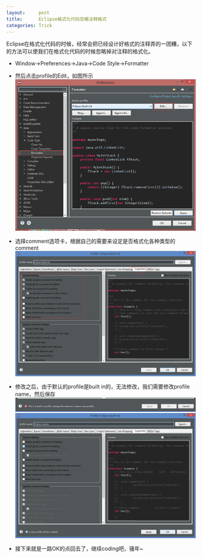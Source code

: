 ```yaml
---
layout:     post
title:      Eclipse格式化代码忽略注释格式
categories: Trick
---
```


Eclipse在格式化代码的时候，经常会把已经设计好格式的注释弄的一团糟，以下的方法可以使我们在格式化代码的时候忽略掉对注释的格式化。  

* Window->Preferences->Java->Code Style->Formatter

* 然后点击profile的Edit，如图所示  
![0](/resource/2017-04-07-Eclipse-Trick-format/0.png)  
* 选择comment选项卡，根据自己的需要来设定是否格式化各种类型的comment  
![1](/resource/2017-04-07-Eclipse-Trick-format/1.png)  
* 修改之后，由于默认的profile是built in的，无法修改，我们需要修改profile name，然后保存  
![2](/resource/2017-04-07-Eclipse-Trick-format/2.png)
![3](/resource/2017-04-07-Eclipse-Trick-format/3.png)

* 接下来就是一路OK的点回去了，继续coding吧，骚年~